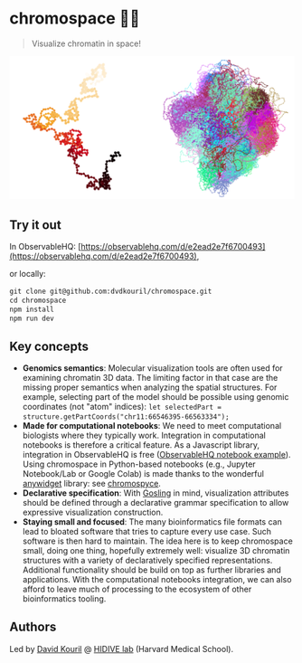 # chromospace 🧬🚀

> Visualize chromatin in space!

![chromospace eyecandy](screenshots/eyecandy.png)

## Try it out
In ObservableHQ:
[https://observablehq.com/d/e2ead2e7f6700493](https://observablehq.com/d/e2ead2e7f6700493),

or locally:
```
git clone git@github.com:dvdkouril/chromospace.git
cd chromospace
npm install
npm run dev
```

## Key concepts
- **Genomics semantics**: Molecular visualization tools are often used for examining chromatin 3D data. The limiting factor in that case are the missing proper semantics when analyzing the spatial structures. For example, selecting part of the model should be possible using genomic coordinates (not "atom" indices): `let selectedPart = structure.getPartCoords("chr11:66546395-66563334");`
- **Made for computational notebooks**: We need to meet computational biologists where they typically work. Integration in computational notebooks is therefore a critical feature. As a Javascript library, integration in ObservableHQ is free ([ObservableHQ notebook example](https://observablehq.com/d/e2ead2e7f6700493)). Using chromospace in Python-based notebooks (e.g., Jupyter Notebook/Lab or Google Colab) is made thanks to the wonderful [anywidget](https://github.com/manzt/anywidget) library: see [chromospyce](https://github.com/dvdkouril/chromospyce).
- **Declarative specification**: With [Gosling](https://github.com/gosling-lang/gosling.js) in mind, visualization attributes should be defined through a declarative grammar specification to allow expressive visualization construction.
- **Staying small and focused**: The many bioinformatics file formats can lead to bloated software that tries to capture every use case. Such software is then hard to maintain. The idea here is to keep chromospace small, doing one thing, hopefully extremely well: visualize 3D chromatin structures with a variety of declaratively specified representations. Additional functionality should be build on top as further libraries and applications. With the computational notebooks integration, we can also afford to leave much of processing to the ecosystem of other bioinformatics tooling.

## Authors
Led by [David Kouril](http://davidkouril.com) @ [HIDIVE lab](http://hidivelab.org) (Harvard Medical School).
